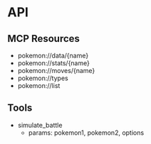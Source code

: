 # API

## MCP Resources

- pokemon://data/{name}
- pokemon://stats/{name}
- pokemon://moves/{name}
- pokemon://types
- pokemon://list

## Tools

- simulate_battle
  - params: pokemon1, pokemon2, options
